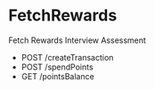 # FetchRewards
Fetch Rewards Interview Assessment

* POST /createTransaction 
* POST /spendPoints
* GET /pointsBalance
